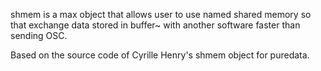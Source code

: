 shmem is a max object that allows user to use named shared memory so that exchange data stored in buffer~ with another software faster than sending OSC.

Based on the source code of Cyrille Henry's shmem object for puredata.
